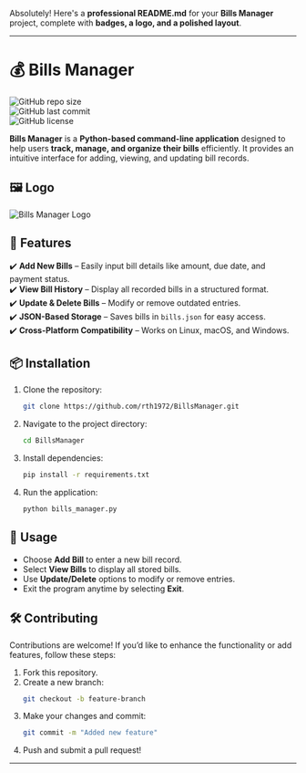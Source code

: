Absolutely! Here's a **professional README.md** for your **Bills Manager** project, complete with **badges, a logo, and a polished layout**.

---

# 💰 Bills Manager

![GitHub repo size](https://img.shields.io/github/repo-size/rth1972/Bill_Manager?style=for-the-badge)  
![GitHub last commit](https://img.shields.io/github/last-commit/rth1972/Bill_Manager?style=for-the-badge)  
![GitHub license](https://img.shields.io/github/license/rth1972/Bill_Manager?style=for-the-badge)

**Bills Manager** is a **Python-based command-line application** designed to help users **track, manage, and organize their bills** efficiently. It provides an intuitive interface for adding, viewing, and updating bill records.

## 🖼️ Logo

![Bills Manager Logo](https://cdn-icons-png.flaticon.com/512/2331/2331060.png)

## 🚀 Features

✔️ **Add New Bills** – Easily input bill details like amount, due date, and payment status.  
✔️ **View Bill History** – Display all recorded bills in a structured format.  
✔️ **Update & Delete Bills** – Modify or remove outdated entries.  
✔️ **JSON-Based Storage** – Saves bills in `bills.json` for easy access.  
✔️ **Cross-Platform Compatibility** – Works on Linux, macOS, and Windows.

## 📦 Installation

1. Clone the repository:
   ```bash
   git clone https://github.com/rth1972/BillsManager.git
   ```
2. Navigate to the project directory:
   ```bash
   cd BillsManager
   ```
3. Install dependencies:
   ```bash
   pip install -r requirements.txt
   ```
4. Run the application:
   ```bash
   python bills_manager.py
   ```

## 📌 Usage

- Choose **Add Bill** to enter a new bill record.
- Select **View Bills** to display all stored bills.
- Use **Update/Delete** options to modify or remove entries.
- Exit the program anytime by selecting **Exit**.

## 🛠️ Contributing

Contributions are welcome! If you’d like to enhance the functionality or add features, follow these steps:

1. Fork this repository.
2. Create a new branch:
   ```bash
   git checkout -b feature-branch
   ```
3. Make your changes and commit:
   ```bash
   git commit -m "Added new feature"
   ```
4. Push and submit a pull request!

---
